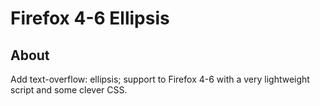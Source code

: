 Firefox 4-6 Ellipsis
==================


About
-----

Add text-overflow: ellipsis; support to Firefox 4-6 with a very lightweight script and some clever CSS.

